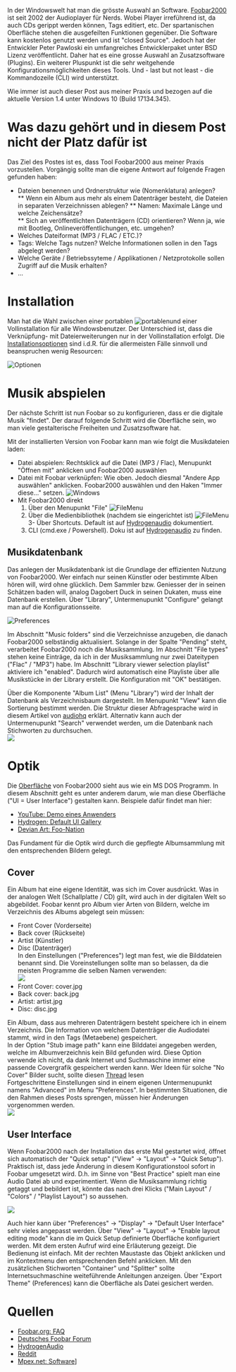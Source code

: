 In der Windowswelt hat man die grösste Auswahl an Software. [Foobar2000](http://www.foobar2000.org) ist seit 2002 der Audioplayer für Nerds. Wobei Player irreführend ist, da auch CDs gerippt werden können, Tags editiert, etc. Der spartanischen Oberfläche stehen die ausgefeilten Funktionen gegenüber. Die Software kann kostenlos genutzt werden und ist "closed Source". Jedoch hat der Entwickler Peter Pawloski ein umfangreiches Entwicklerpaket unter BSD Lizenz veröffentlicht. Daher hat es eine grosse Auswahl an Zusatzsoftware (Plugins). Ein weiterer Pluspunkt ist die sehr weitgehende Konfigurationsmöglichkeiten dieses Tools. Und - last but not least - die Kommandozeile (CLI) wird unterstützt.

Wie immer ist auch dieser Post aus meiner Praxis und bezogen auf die aktuelle Version 1.4 unter Windows 10 (Build 17134.345).  

# Was dazu gehört und in diesem Post nicht der Platz dafür ist

Das Ziel des Postes ist es, dass Tool Foobar2000 aus meiner Praxis vorzustellen. Vorgängig sollte man die eigene Antwort auf folgende Fragen gefunden haben:  

* Dateien benennen und Ordnerstruktur wie (Nomenklatura) anlegen?  
** Wenn ein Album aus mehr als einem Datenträger besteht, die Dateien in separaten Verzeichnissen ablegen?
** Namen: Maximale Länge und welche Zeichensätze?  
** Sich an veröffentlichten Datenträgern (CD) orientieren? Wenn ja, wie mit Bootleg, Onlineveröffentlichungen, etc. umgehen?  
* Welches Dateiformat (MP3 / FLAC / ETC.)?  
* Tags: Welche Tags nutzen? Welche Informationen sollen in den Tags abgelegt werden?
* Welche Geräte / Betriebssyteme / Applikationen / Netzprotokolle sollen Zugriff auf die Musik erhalten?
* ...

# Installation  

Man hat die Wahl zwischen einer portablen ![portablen](..\foobar\install.png)und einer Vollinstallation für alle Windowsbenutzer. Der Unterschied ist, dass die Verknüpfung- mit Dateierweiterungen nur in der Vollinstallation erfolgt. 
 Die [Installationsoptionen](http://wiki.hydrogenaud.io/index.php?title=Foobar2000:Components#Included_in_the_installer) sind i.d.R. für die allermeisten Fälle sinnvoll und beanspruchen wenig Resourcen:  

![Optionen](..\foobar\install-option.png)  

# Musik abspielen

Der nächste Schritt ist nun Foobar so zu konfigurieren, dass er die digitale Musik "findet". Der darauf folgende Schritt wird die Oberfläche sein, wo man viele gestalterische Freiheiten und Zusatzsoftware hat.

Mit der installierten Version von Foobar kann man wie folgt die Musikdateien laden:  
*  Datei abspielen: Rechtsklick auf die Datei (MP3 / Flac), Menupunkt "Öffnen mit" anklicken und Foobar2000 auswählen
*  Datei mit Foobar verknüpfen: Wie oben. Jedoch diesmal "Andere App auswählen" anklicken. Foobar2000 auswählen und den Haken "Immer diese..." setzen.  ![Windows](..\foobar\dateityp.png)  
*  Mit Foobar2000 direkt  
   1. Über den Menupunkt "File"   ![FileMenu](..\foobar\filemenu.png)
   2. Über die Medienbibliothek (nachdem sie eingerichtet ist)  ![FileMenu](..\foobar\library.png)
   3- Über Shortcuts. Default ist auf [Hydrogenaudio](https://wiki.hydrogenaud.io/index.php?title=Foobar2000:Preferences:General:Keyboard_Shortcuts#Key) dokumentiert.  
   1. CLI (cmd.exe / Powershell). Doku ist auf [Hydrogenaudio](https://wiki.hydrogenaud.io/index.php?title=Foobar2000:Commandline_Guide) zu finden.  

## Musikdatenbank

Das anlegen der Musikdatenbank ist die Grundlage der effizienten Nutzung von Foobar2000. Wer einfach nur seinen Künstler oder bestimmte Alben hören will, wird ohne glücklich. Dem Sammler bzw. Geniesser der in seinen Schätzen baden will, analog Dagobert Duck in seinen Dukaten, muss eine Datenbank erstellen. Über "Library", Untermenupunkt "Configure" gelangt man auf die Konfigurationsseite.  

![Preferences](..\foobar\preferences.png)  

Im Abschnitt "Music folders" sind die Verzeichnisse anzugeben, die danach Foobar2000 selbständig aktualisiert. Solange in der Spalte "Pending" steht, verarbeitet Foobar2000 noch die Musiksammlung. Im Abschnitt "File types" stehen keine Einträge, da ich in der Musiksammlung nur zwei Dateitypen ("Flac" / "MP3") habe. Im Abschnitt "Library viewer selection playlist" aktiviere ich "enabled". Dadurch wird automatisch eine Playliste über alle Musikstücke in der Library erstellt. Die Konfiguration mit "OK" bestätigen.  

Über die Komponente "Album List" (Menu "Library") wird der Inhalt der Datenbank als Verzeichnisbaum dargestellt. Im Menupunkt "View" kann die Sortierung bestimmt werden. Die Struktur dieser Abfragesprache wird in diesem Artikel von [audiohq](https://www.audiohq.de/viewtopic.php?id=1089) erklärt. Alternativ kann auch der Untermenupunkt "Search" verwendet werden, um die Datenbank nach Stichworten zu durchsuchen.  
![](../foobar/album-list.png)

# Optik  

Die [Oberfläche](https://www.foobar2000.org/screenshots) von Foobar2000 sieht aus wie ein MS DOS Programm. In diesem Abschnitt geht es unter anderem darum, wie man diese Oberfläche ("UI = User Interface") gestalten kann. Beispiele dafür findet man hier:
* [YouTube: Demo eines Anwenders](https://www.youtube.com/watch?v=s-GOWSfX3X8)  
* [Hydrogen: Default UI Gallery](https://hydrogenaud.io/index.php?PHPSESSID=njne49qs158lkq1k8ft97b8bg1&topic=58574.475)
* [Devian Art: Foo-Nation](https://www.deviantart.com/popular-all-time/?section=&global=1&q=foobar2000&offset=0)  

Das Fundament für die Optik wird durch die gepflegte Albumsammlung mit den entsprechenden Bildern gelegt.  

## Cover  

Ein Album hat eine eigene Identität, was sich im Cover ausdrückt. Was in der analogen Welt (Schallplatte / CD) gilt, wird auch in der digitalen Welt so abgebildet. Foobar kennt pro Album vier Arten von Bildern, welche im Verzeichnis des Albums abgelegt sein müssen:      
* Front Cover (Vorderseite)
* Back cover  (Rückseite)
* Artist       (Künstler) 
* Disc         (Datenträger)  
In den Einstellungen ("Preferences") legt man fest, wie die Bilddateien benannt sind. Die Voreinstellungen sollte man so belassen, da die meisten Programme die selben Namen verwenden:  
![](../foobar/display.png)  
* Front Cover:    cover.jpg
* Back cover:     back.jpg
* Artist:         artist.jpg
* Disc:           disc.jpg

Ein Album, dass aus mehreren Datenträgern besteht speichere ich in einem Verzeichnis. Die Information von welchem Datenträger die Audiodatei stammt, wird in den Tags (Metaebene) gespeichert.  
In der Option "Stub image path" kann eine Bilddatei angegeben werden, welche im Albumverzeichnis kein Bild gefunden wird. Diese Option verwende ich nicht, da dank Internet und Suchmaschine immer eine passende Covergrafik gespeichert werden kann. Wer Ideen für solche "No Cover" Bilder sucht, sollte diesen [Thread](https://hydrogenaud.io/index.php/topic,34341.0.html) lesen  
Fortgeschrittene Einstellungen sind in einem eigenen Untermenupunkt namens "Advanced" im Menu "Preferences". In bestimmten Situationen, die den Rahmen dieses Posts sprengen, müssen hier Änderungen vorgenommen werden.  
![](../foobar/display-ad.png)   

## User Interface

Wenn Foobar2000 nach der Installation das erste Mal gestartet wird, öffnet sich automatisch der "Quick setup" ("View" -> "Layout" -> "Quick Setup"). Praktisch ist, dass jede Änderung in diesem Konfigurationstool sofort in Foobar umgesetzt wird. D.h. im Sinne von "Best Practice" spielt man eine Audio Datei ab und experimentiert. Wenn die Musiksammlung richtig getaggt und bebildert ist, könnte das nach drei Klicks ("Main Layout" / "Colors" / "Playlist Layout") so aussehen.  

![](../foobar/UI-Quick.png)   

Auch hier kann über "Preferences" -> "Display" -> "Default User Interface" sehr vieles angepasst werden. Über "View" -> "Layout" -> "Enable layout editing mode" kann die im Quick Setup definierte Oberfläche konfiguriert werden. Mit dem ersten Aufruf wird eine Erläuterung gezeigt. Die Bedienung ist einfach. Mit der rechten Maustaste das Objekt anklicken und im Kontextmenu den entsprechenden Befehl anklicken. Mit den zusätzlichen Stichworten "Container" und "Splitter" sollte Internetsuchmaschine weiteführende Anleitungen anzeigen. Über "Export Theme" (Preferences) kann die Oberfläche als Datei gesichert werden.  



# Quellen

* [Foobar.org: FAQ](https://www.foobar2000.org/FAQ)
* [Deutsches Foobar Forum](http://foobar-users.de/index.php)
* [HydrogenAudio](https://hydrogenaud.io/index.php?PHPSESSID=e5or8l3adon8cu3m59rj1l51p6&board=28.0)
* [Reddit](https://www.reddit.com/r/foobar2000/)
* [Mpex.net: Software](http://www.mpx.net/forum/viewforum.php?f=5)]